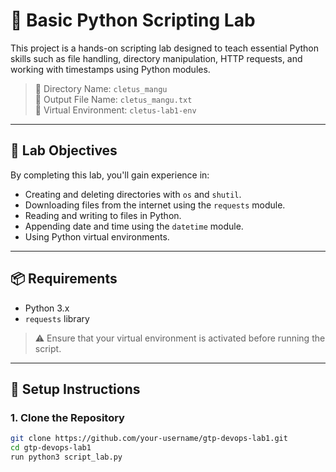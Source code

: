 # 🐍 Basic Python Scripting Lab

This project is a hands-on scripting lab designed to teach essential Python skills such as file handling, directory manipulation, HTTP requests, and working with timestamps using Python modules.

> 📁 Directory Name: `cletus_mangu`  
> 📄 Output File Name: `cletus_mangu.txt`  
> 🐍 Virtual Environment: `cletus-lab1-env`

---

## 🧠 Lab Objectives

By completing this lab, you'll gain experience in:
- Creating and deleting directories with `os` and `shutil`.
- Downloading files from the internet using the `requests` module.
- Reading and writing to files in Python.
- Appending date and time using the `datetime` module.
- Using Python virtual environments.

---

## 📦 Requirements

- Python 3.x
- `requests` library

> ⚠️ Ensure that your virtual environment is activated before running the script.

---

## 🔧 Setup Instructions

### 1. Clone the Repository

```bash
git clone https://github.com/your-username/gtp-devops-lab1.git
cd gtp-devops-lab1
run python3 script_lab.py
